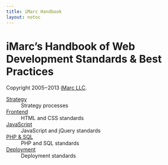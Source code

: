 ```yaml
---
title: iMarc Handbook
layout: notoc
---
```


<h1 class="title">iMarc’s Handbook of Web Development Standards &amp; Best Practices</h1>
<p class="copyright">
	Copyright 2005‒2013 <a href="http://imarc.net/">iMarc LLC</a>.
</p>

<dl>
    <dt><a href="strategy">Strategy</a></dt>
	    <dd>Strategy processes</dd>
	<dt><a href="frontend">Frontend</a></dt>
		<dd>HTML and CSS standards</dd>
	<dt><a href="javascript">JavaScript</a></dt>
		<dd>JavaScript and jQuery standards</dd>
	<dt><a href="backend">PHP &amp; SQL</a></dt>
		<dd>PHP and SQL standards</dd>
	<dt><a href="deployment">Deployment</a></dt>
		<dd>Deployment standards</dd>
</dl>

<!--
## In progress:

<dl>
    <dt>
        <a href="strategy">Strategy</a>
    </dt>
    <dd>Strategy Processes</dd>
</dl>
-->